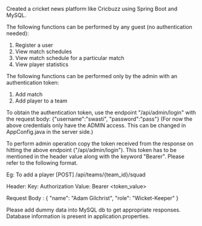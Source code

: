 Created a cricket news platform like Cricbuzz using Spring Boot and MySQL.

The following functions can be performed by any guest (no authentication needed):
1. Register a user
2. View match schedules
3. View match schedule for a particular match
4. View player statistics

The following functions can be performed only by the admin with an authentication token:
1. Add match
2. Add player to a team

To obtain the authentication token, use the endpoint "/api/admin/login" with the request body:
{"username":"swasti",
"password":"pass"}
(For now the above credentials only have the ADMIN access. This can be changed in AppConfig.java in the server side.)

To perform admin operation copy the token received from the response on hitting the above endpoint ("/api/admin/login"). This token has to be mentioned in the header value along with the keyword "Bearer". Please refer to the following format.

Eg: To add a player
[POST] /api/teams/{team_id}/squad

Header:
Key: Authorization
Value: Bearer <token_value>

Request Body : {
"name": "Adam Gilchrist",
"role": "Wicket-Keeper"
}

Please add dummy data into MySQL db to get appropriate responses. Database information is present in application.properties.

